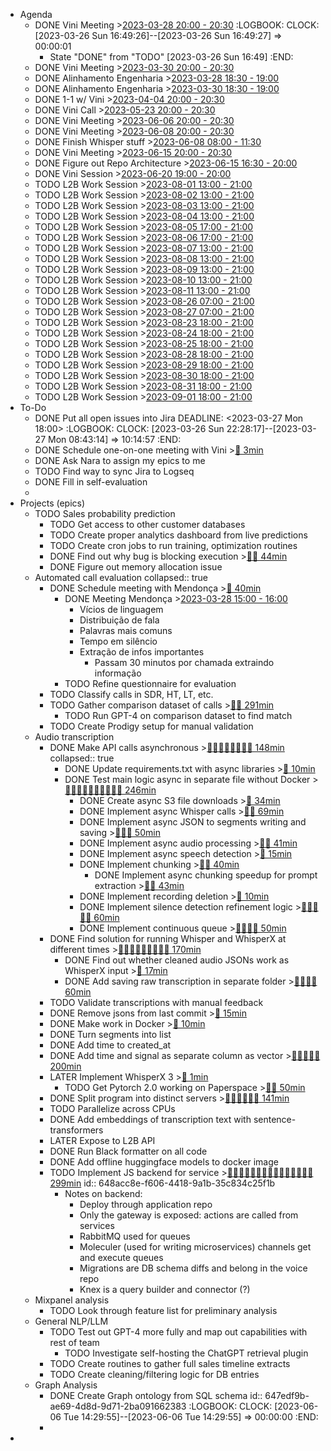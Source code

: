 - Agenda
	- DONE Vini Meeting >[2023-03-28 20:00 - 20:30](#agenda://?start=1680026400000&end=1680028200000&allDay=false)
	  :LOGBOOK:
	  CLOCK: [2023-03-26 Sun 16:49:26]--[2023-03-26 Sun 16:49:27] =>  00:00:01
	  * State "DONE" from "TODO" [2023-03-26 Sun 16:49]
	  :END:
	- DONE Vini Meeting >[2023-03-30 20:00 - 20:30](#agenda://?start=1680199200000&end=1680201000000&allDay=false)
	- DONE Alinhamento Engenharia >[2023-03-28 18:30 - 19:00](#agenda://?start=1680021000000&end=1680022800000&allDay=false)
	- DONE Alinhamento Engenharia >[2023-03-30 18:30 - 19:00](#agenda://?start=1680193800000&end=1680195600000&allDay=false)
	- DONE 1-1 w/ Vini >[2023-04-04 20:00 - 20:30](#agenda://?start=1680631200000&end=1680633000000&allDay=false)
	- DONE Vini Call >[2023-05-23 20:00 - 20:30](#agenda://?start=1684864800000&end=1684866600000&allDay=false)
	- DONE Vini Meeting >[2023-06-06 20:00 - 20:30](#agenda://?start=1686074400000&end=1686076200000&allDay=false)
	- DONE Vini Meeting >[2023-06-08 20:00 - 20:30](#agenda://?start=1686247200000&end=1686249000000&allDay=false)
	- DONE Finish Whisper stuff >[2023-06-08 08:00 - 11:30](#agenda://?start=1686204000000&end=1686216600000&allDay=false)
	- DONE Vini Meeting >[2023-06-15 20:00 - 20:30](#agenda://?start=1686852000000&end=1686853800000&allDay=false)
	- DONE Figure out Repo Architecture >[2023-06-15 16:30 - 20:00](#agenda://?start=1686839400000&end=1686852000000&allDay=false)
	- DONE Vini Session >[2023-06-20 19:00 - 20:00](#agenda://?start=1687280400000&end=1687284000000&allDay=false)
	- TODO L2B Work Session >[2023-08-01 13:00 - 21:00](#agenda://?start=1690887600000&end=1690916400000&allDay=false)
	- TODO L2B Work Session >[2023-08-02 13:00 - 21:00](#agenda://?start=1690974000000&end=1691002800000&allDay=false)
	- TODO L2B Work Session >[2023-08-03 13:00 - 21:00](#agenda://?start=1691060400000&end=1691089200000&allDay=false)
	- TODO L2B Work Session >[2023-08-04 13:00 - 21:00](#agenda://?start=1691146800000&end=1691175600000&allDay=false)
	- TODO L2B Work Session >[2023-08-05 17:00 - 21:00](#agenda://?start=1691247600000&end=1691262000000&allDay=false)
	- TODO L2B Work Session >[2023-08-06 17:00 - 21:00](#agenda://?start=1691334000000&end=1691348400000&allDay=false)
	- TODO L2B Work Session >[2023-08-07 13:00 - 21:00](#agenda://?start=1691406000000&end=1691434800000&allDay=false)
	- TODO L2B Work Session >[2023-08-08 13:00 - 21:00](#agenda://?start=1691492400000&end=1691521200000&allDay=false)
	- TODO L2B Work Session >[2023-08-09 13:00 - 21:00](#agenda://?start=1691578800000&end=1691607600000&allDay=false)
	- TODO L2B Work Session >[2023-08-10 13:00 - 21:00](#agenda://?start=1691665200000&end=1691694000000&allDay=false)
	- TODO L2B Work Session >[2023-08-11 13:00 - 21:00](#agenda://?start=1691751600000&end=1691780400000&allDay=false)
	- TODO L2B Work Session >[2023-08-26 07:00 - 21:00](#agenda://?start=1693026000000&end=1693076400000&allDay=false)
	- TODO L2B Work Session >[2023-08-27 07:00 - 21:00](#agenda://?start=1693112400000&end=1693162800000&allDay=false)
	- TODO L2B Work Session >[2023-08-23 18:00 - 21:00](#agenda://?start=1692806400000&end=1692817200000&allDay=false)
	- TODO L2B Work Session >[2023-08-24 18:00 - 21:00](#agenda://?start=1692892800000&end=1692903600000&allDay=false)
	- TODO L2B Work Session >[2023-08-25 18:00 - 21:00](#agenda://?start=1692979200000&end=1692990000000&allDay=false)
	- TODO L2B Work Session >[2023-08-28 18:00 - 21:00](#agenda://?start=1693238400000&end=1693249200000&allDay=false)
	- TODO L2B Work Session >[2023-08-29 18:00 - 21:00](#agenda://?start=1693324800000&end=1693335600000&allDay=false)
	- TODO L2B Work Session >[2023-08-30 18:00 - 21:00](#agenda://?start=1693411200000&end=1693422000000&allDay=false)
	- TODO L2B Work Session >[2023-08-31 18:00 - 21:00](#agenda://?start=1693497600000&end=1693508400000&allDay=false)
	- TODO L2B Work Session >[2023-09-01 18:00 - 21:00](#agenda://?start=1693584000000&end=1693594800000&allDay=false)
- To-Do
	- DONE Put all open issues into Jira
	  DEADLINE: <2023-03-27 Mon 18:00>
	  :LOGBOOK:
	  CLOCK: [2023-03-26 Sun 22:28:17]--[2023-03-27 Mon 08:43:14] =>  10:14:57
	  :END:
	- DONE Schedule one-on-one meeting with Vini >[🍅 3min](#agenda-pomo://?t=p-1679902010893-152)
	- DONE Ask Nara to assign my epics to me
	- TODO Find way to sync Jira to Logseq
	- DONE Fill in self-evaluation
	-
- Projects (epics)
	- TODO Sales probability prediction
		- TODO Get access to other customer databases
		- TODO Create proper analytics dashboard from live predictions
		- TODO Create cron jobs to run training, optimization routines
		- DONE Find out why bug is blocking execution >[🍅🍅 44min](#agenda-pomo://?t=f-1680509468217-1500-21680510083414Aster+asking+for+undies%2Cf-1680511296415-900%2Cp-1680512333984-189)
		- DONE Figure out memory allocation issue
	- Automated call evaluation
	  collapsed:: true
		- DONE Schedule meeting with Mendonça >[🍅 40min](#agenda-pomo://?t=f-1679901751486-2400)
			- DONE Meeting Mendonça >[2023-03-28 15:00 - 16:00](#agenda://?start=1680008400000&end=1680012000000&allDay=false)
				- Vícios de linguagem
				- Distribuição de fala
				- Palavras mais comuns
				- Tempo em silêncio
				- Extração de infos importantes
					- Passam 30 minutos por chamada extraindo informação
			- TODO Refine questionnaire for evaluation
		- TODO Classify calls in SDR, HT, LT, etc.
		- TODO Gather comparison dataset of calls >[🍅🍅 291min](#agenda-pomo://?t=p-1680699653203-1%2Cf-1680681658714-16200%2Cf-1680777316745-1200)
			- TODO Run GPT-4 on comparison dataset to find match
		- TODO Create Prodigy setup for manual validation
	- Audio transcription
		- DONE Make API calls asynchronous >[🍅🍅🍅🍅🍅🍅🍅🍅 148min](#agenda-pomo://?t=f-1679903310354-1200-21679904088836Aster+on+call%2Cf-1679905254310-1200-21679906027861Aster+asked+for+code%2Cp-1679911025881-545-11679911402565Aster+asking+to+open+window%7C%60%7E%7C21679911564164Aster+asking+to+get+ready%2Cf-1679992850925-1500-11679994142798Stopped+to+look+at+clock%2Cf-1679994899350-1500-11679995682572Had+to+pee%2Cp-1679997188393-308%2Cf-1680264310676-600%2Cp-1680265068137-174-11680265139799Went+to+go+boil+water%2Cf-1680265949689-600%2Cf-1680266891700-600%2Cf-1680267504777-600)
		  collapsed:: true
			- DONE Update requirements.txt with async libraries >[🍅 10min](#agenda-pomo://?t=f-1680265248937-600)
			- DONE Test main logic async in separate file without Docker >[🍅🍅🍅🍅🍅🍅🍅🍅🍅🍅 246min](#agenda-pomo://?t=p-1679998319027-233-11679998451337Updated+VS+Code%2Cf-1680000458110-1200-11680000760658Checked+stuff+online%2Cp-1680001880568-507-21680002386157Bring+WD-40+down%2Cf-1680002735598-1200-11680003506457Texted+Silvio%2Cp-1680003946162-1%2Cp-1680007109605-1244%2Cf-1680011898840-1500%2Cf-1680013885931-1500%2Cf-1680015881791-1500-11680016762401Checked+phone%2Cp-1680018969643-760%2Cf-1680025197956-1200%2Cf-1680079607015-1200%2Cf-1680081672696-1200%2Cf-1680255169320-900%2Cf-1680256217053-600)
				- DONE Create async S3 file downloads >[🍅 34min](#agenda-pomo://?t=f-1680076674216-1200%2Cp-1680078706641-834-11680079172846Went+to+pee)
				- DONE Implement async Whisper calls >[🍅🍅 69min](#agenda-pomo://?t=p-1680160545542-1262-21680161142417Microphone+stopped+working%7C%60%7E%7C21680161805680Aster+woke+up%2Cf-1680164876327-1500-21680165101973Aster+asking+about+chocolate%7C%60%7E%7C21680165240691Aster+asking+about+mail%2Cf-1680166381194-900%2Cp-1680167323424-419)
				- DONE Implement async JSON to segments writing and saving >[🍅🍅🍅 50min](#agenda-pomo://?t=f-1680168060006-900%2Cf-1680189721665-1200%2Cf-1680191488491-900)
				- DONE Implement async audio processing >[🍅🍅 41min](#agenda-pomo://?t=f-1680168969499-900-21680169198808Whatsapp+with+Silvio%2Cf-1680184256218-1500-11680184494510Went+to+go+get+socks%7C%60%7E%7C11680184976709Had+to+shit%2Cp-1680187959607-3)
				- DONE Implement async speech detection >[🍅 15min](#agenda-pomo://?t=f-1680188089542-900-11680188836577Typed+in+food+log)
				- DONE Implement chunking >[🍅🍅 40min](#agenda-pomo://?t=f-1680194261443-1200%2Cf-1680195491343-1200-21680195967738Aster+chat)
					- DONE Implement async chunking speedup for prompt extraction >[🍅🍅 43min](#agenda-pomo://?t=f-1680243374525-1200%2Cf-1680244586633-1200%2Cp-1680245997549-146)
				- DONE Implement recording deletion >[🍅 10min](#agenda-pomo://?t=f-1680257398065-600)
				- DONE Implement silence detection refinement logic >[🍅🍅🍅🍅🍅 60min](#agenda-pomo://?t=f-1680247708567-900%2Cf-1680248736020-900%2Cf-1680250211471-600%2Cf-1680251675628-600%2Cf-1680253930023-600)
				- DONE Implement continuous queue >[🍅🍅🍅🍅 50min](#agenda-pomo://?t=f-1680258026024-900%2Cf-1680259373803-600%2Cf-1680260294696-600-21680260719292Whatsapp%2Cf-1680263142407-900)
		- DONE Find solution for running Whisper and WhisperX at different times >[🍅🍅🍅🍅🍅🍅🍅🍅🍅 170min](#agenda-pomo://?t=f-1680774204947-1200%2Cf-1680775449102-1200%2Cf-1681804960739-1500%2Cf-1681807450828-1500%2Cf-1681809668936-1500%2Cf-1681811464194-600%2Cf-1681812163928-600%2Cf-1681813882798-900%2Cf-1681819830300-1200)
			- DONE Find out whether cleaned audio JSONs work as WhisperX input >[🍅 17min](#agenda-pomo://?t=p-1680514036356-1002)
			- DONE Add saving raw transcription in separate folder >[🍅🍅🍅🍅 60min](#agenda-pomo://?t=f-1680515044863-1200%2Cf-1680516314019-900%2Cf-1680517221225-900%2Cf-1680518819307-600)
		- TODO Validate transcriptions with manual feedback
		- DONE Remove jsons from last commit >[🍅 15min](#agenda-pomo://?t=f-1680269581260-900)
		- DONE Make work in Docker >[🍅 10min](#agenda-pomo://?t=f-1680270685039-600)
		- DONE Turn segments into list
		- DONE Add time to created_at
		- DONE Add time and signal as separate column as vector >[🍅🍅🍅🍅🍅 200min](#agenda-pomo://?t=f-1683274426819-1200%2Cf-1683276938628-1200%2Cf-1683278718185-1200%2Cf-1683279925797-1200%2Cf-1683292235809-7200)
		- LATER Implement WhisperX 3 >[🍅 1min](#agenda-pomo://?t=p-1686154580104-5)
			- TODO Get Pytorch 2.0 working on Paperspace >[🍅🍅 50min](#agenda-pomo://?t=f-1686154609575-1200%2Cf-1686155839469-1200%2Cp-1686157096610-598)
		- DONE Split program into distinct servers >[🍅🍅🍅🍅🍅🍅 141min](#agenda-pomo://?t=p-1686203844172-753%2Cf-1686206762441-1200%2Cf-1686207976231-1200%2Cf-1686209234533-1200%2Cf-1686210496047-600%2Cf-1686212349826-1200%2Cp-1686215296550-1065%2Cf-1686216363496-1200)
		- TODO Parallelize across CPUs
		- DONE Add embeddings of transcription text with sentence-transformers
		- LATER Expose to L2B API
		- DONE Run Black formatter on all code
		- DONE Add offline huggingface models to docker image
		- TODO Implement JS backend for service >[🍅🍅🍅🍅🍅🍅🍅🍅🍅🍅🍅🍅🍅🍅🍅 299min](#agenda-pomo://?t=p-1686818265169-241%2Cf-1686818943555-1200%2Cp-1686820149960-102%2Cf-1686823016543-1200%2Cf-1686826235526-1200%2Cf-1686828109608-1200%2Cf-1686829523788-900%2Cf-1687241135391-1200%2Cp-1687242354931-261%2Cf-1687243068641-900%2Cf-1687245451826-1200%2Cf-1687246830951-600%2Cf-1687333901800-1200%2Cf-1687335401052-1200%2Cp-1687337002402-498%2Cf-1687339129639-1200%2Cf-1687340334462-1200%2Cf-1687341598332-1200%2Cf-1687349550435-1200)
		  id:: 648acc8e-f606-4418-9a1b-35c834c25f1b
			- Notes on backend:
				- Deploy through application repo
				- Only the gateway is exposed: actions are called from services
				- RabbitMQ used for queues
				- Moleculer (used for writing microservices) channels get and execute queues
				- Migrations are DB schema diffs and belong in the voice repo
				- Knex is a query builder and connector (?)
	- Mixpanel analysis
		- TODO Look through feature list for preliminary analysis
	- General NLP/LLM
		- TODO Test out GPT-4 more fully and map out capabilities with rest of team
			- TODO Investigate self-hosting the ChatGPT retrieval plugin
		- TODO Create routines to gather full sales timeline extracts
		- TODO Create cleaning/filtering logic for DB entries
	- Graph Analysis
		- DONE Create Graph ontology from SQL schema
		  id:: 647edf9b-ae69-4d8d-9d71-2ba091662383
		  :LOGBOOK:
		  CLOCK: [2023-06-06 Tue 14:29:55]--[2023-06-06 Tue 14:29:55] =>  00:00:00
		  :END:
		-
-